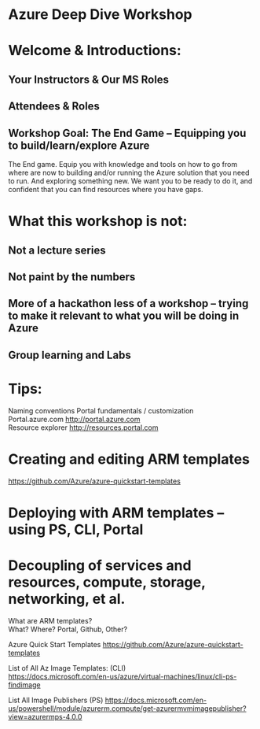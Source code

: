 # Azure Deep Dive Workshop 
 
# Welcome & Introductions: 
## Your Instructors & Our MS Roles 
## Attendees & Roles 
## Workshop Goal: The End Game – Equipping you to build/learn/explore Azure 
 
The End game. Equip you with knowledge and tools on how to go from where are now to building and/or running the Azure solution that you need to run.  And exploring something new. We want you to be ready to do it, and confident that you can find resources where you have gaps.  
 
# What this workshop is not:  
## Not a lecture series  
## Not paint by the numbers  
## More of a hackathon less of a workshop – trying to make it relevant to what you will be doing in Azure 
## Group learning and Labs 
 
# Tips:  
Naming conventions 
Portal fundamentals / customization  
Portal.azure.com http://portal.azure.com  
Resource explorer http://resources.portal.com  
 
# Creating and editing ARM templates 
https://github.com/Azure/azure-quickstart-templates 
 
# Deploying with ARM templates – using PS, CLI, Portal  
 
# Decoupling of services and resources, compute, storage, networking, et al.  
 
What are ARM templates?  
What? Where?  Portal, Github, Other? 

Azure Quick Start Templates 
https://github.com/Azure/azure-quickstart-templates 
 
List of All Az Image Templates: (CLI)  
https://docs.microsoft.com/en-us/azure/virtual-machines/linux/cli-ps-findimage 
 
List All Image Publishers (PS) 
https://docs.microsoft.com/en-us/powershell/module/azurerm.compute/get-azurermvmimagepublisher?view=azurermps-4.0.0 
 
